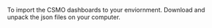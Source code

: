 To import the CSMO dashboards to your enviornment. Download and unpack the json files on your computer. 

